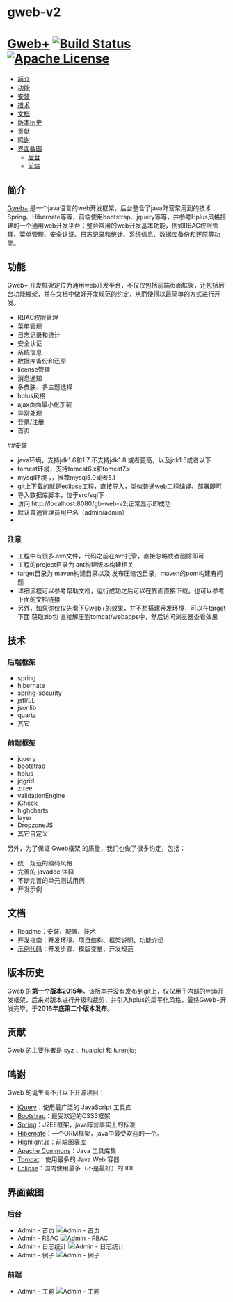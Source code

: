 # gweb-v2
# [Gweb+](https://github.com/assertmyself/gweb-v2) [![Build Status](https://img.shields.io/travis/b3log/solo.svg?style=flat)](https://travis-ci.org/b3log/solo) [![Apache License](http://img.shields.io/badge/license-apache2-orange.svg?style=flat)](http://www.apache.org/licenses/LICENSE-2.0) 


* [简介](#%E7%AE%80%E4%BB%8B)
* [功能](#%E5%8A%9F%E8%83%BD)
* [安装](#%E5%AE%89%E8%A3%85)
* [技术](#%E6%8A%80%E6%9C%AF)
* [文档](#%E6%96%87%E6%A1%A3)
* [版本历史](#%E7%89%88%E6%9C%AC%E5%8E%86%E5%8F%B2)
* [贡献](#%E8%B4%A1%E7%8C%AE)
* [鸣谢](#%E9%B8%A3%E8%B0%A2)
* [界面截图](#%E7%95%8C%E9%9D%A2%E6%88%AA%E5%9B%BE)
  * [后台](#%E5%90%8E%E5%8F%B0)
  * [前端](#%E5%89%8D%E7%AB%AF)




## 简介

[Gweb+](https://github.com/assertmyself/gweb-v2) 是一个java语言的web开发框架，后台整合了java阵营常用到的技术Spring、Hibernate等等，前端使用bootstrap、jquery等等，并参考Hplus风格搭建的一个通用web开发平台；整合常用的web开发基本功能，例如RBAC权限管理、菜单管理、安全认证、日志记录和统计、系统信息、数据库备份和还原等功能。

## 功能 

Gweb+ 开发框架定位为通用web开发平台，不仅仅包括前端页面框架，还包括后台功能框架，并在文档中做好开发规范的约定，从而使得以最简单的方式进行开发。 


* RBAC权限管理
* 菜单管理
* 日志记录和统计
* 安全认证
* 系统信息
* 数据库备份和还原
* license管理
* 消息通知
* 多皮肤、多主题选择
* hplus风格
* ajax页面最小化加载
* 异常处理
* 登录/注册
* 首页





##安装
* java环境，支持jdk1.6和1.7 不支持jdk1.8 或者更高，以及jdk1.5或者以下
* tomcat环境，支持tomcat6.x和tomcat7.x
* mysql环境 ，，推荐mysql5.0或者5.1
* git上下载的就是eclipse工程，直接导入，类似普通web工程编译、部署即可
* 导入数据库脚本，位于src/sql下
* 访问 http://localhost:8080/gb-web-v2;正常显示即成功
* 默认普通管理员用户名（admin/admin）
* 
### 注意
* 工程中有很多.svn文件，代码之前在svn托管，直接忽略或者删除即可
* 工程的project目录为 ant构建版本构建相关
* target目录为 maven构建目录以及 发布压缩包目录，maven的pom构建有问题
* 详细流程可以参考帮助文档，运行成功之后可以在界面直接下载。也可以参考下面的文档链接
* 另外，如果你仅仅先看下Gweb+的效果，并不想搭建开发环境，可以在target下面 获取zip包 直接解压到tomcat/webapps中，然后访问浏览器查看效果


## 技术

### 后端框架
* spring
* hibernate
* spring-security
* jstl/EL
* jsonlib
* quartz
* 其它

### 前端框架
* jquery
* bootstrap
* hplus
* jqgrid
* ztree
* validationEngine
* iCheck
* highcharts
* layer
* DropzoneJS
* 其它自定义



另外，为了保证 Gweb框架 的质量，我们也做了很多约定，包括：

* 统一规范的编码风格
* 完善的 javadoc 注释
* 不断完善的单元测试用例
* 开发示例

## 文档

* Readme：安装、配置、技术
* [开发指南](https://github.com/assertmyself/gweb-v2/blob/master/WebRoot/upload/guide.chm)：开发环境、项目结构、框架说明、功能介绍
* [示例代码](https://github.com/assertmyself/gweb-v2/blob/master/WebRoot/upload/guide.chm)：开发步骤、模版变量、开发规范

## 版本历史

Gweb 的**第一个版本2015年**，该版本并没有发布到git上，仅仅用于内部的web开发框架，后来对版本进行升级和裁剪，并引入hplus的扁平化风格，最终Gweb+开发完毕，于**2016年底第二个版本发布**。



## 贡献

Gweb 的主要作者是 [syz](http://assertmyself.iteye.com/) 、huaipiqi 和 lurenjia;



## 鸣谢

Gweb 的诞生离不开以下开源项目：

* [jQuery](https://github.com/jquery/jquery)：使用最广泛的 JavaScript 工具库
* [Bootstrap](http://getbootstrap.com/2.3.2/)：最受欢迎的CSS3框架
* [Spring](https://github.com/spring-projects/spring-framework)：J2EE框架，java阵营事实上的标准
* [Hibernate](https://github.com/hibernate)：一个ORM框架，java中最受欢迎的一个。
* [Highlight.js](https://github.com/isagalaev/highlight.js)：前端图表库
* [Apache Commons](http://commons.apache.org)：Java 工具库集
* [Tomcat](https://github.com/apache/tomcat)：使用最多的 Java Web 容器
* [Eclipse](https://www.eclipse.org/downloads/)：国内使用最多（不是最好）的 IDE



## 界面截图 

### 后台

* Admin - 首页 
![Admin - 首页](https://github.com/assertmyself/gweb-v2/blob/master/WebRoot/html/img/md/%E9%A6%96%E9%A1%B5.png)
* Admin - RBAC 
![Admin - RBAC ](https://github.com/assertmyself/gweb-v2/blob/master/WebRoot/html/img/md/rbac.png)
* Admin - 日志统计 
![Admin - 日志统计 ](https://github.com/assertmyself/gweb-v2/blob/master/WebRoot/html/img/md/%E6%97%A5%E5%BF%97%E7%BB%9F%E8%AE%A1.png)
* Admin - 例子 
![Admin - 例子 ](https://github.com/assertmyself/gweb-v2/blob/master/WebRoot/html/img/md/%E4%BE%8B%E5%AD%90.png)


### 前端

* Admin - 主题 
![Admin - 主题 ](https://github.com/assertmyself/gweb-v2/blob/master/WebRoot/html/img/md/%E4%B8%BB%E9%A2%98.png)
